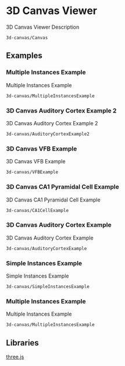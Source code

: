 # 3D Canvas Viewer

3D Canvas Viewer Description

```element
3d-canvas/Canvas
```

## Examples

### Multiple Instances Example

Multiple Instances Example

```
3d-canvas/MultipleInstancesExample
```

### 3D Canvas Auditory Cortex Example 2

3D Canvas Auditory Cortex Example 2

```
3d-canvas/AuditoryCortexExample2
```

### 3D Canvas VFB Example

3D Canvas VFB Example

```
3d-canvas/VFBExample
```

### 3D Canvas CA1 Pyramidal Cell Example

3D Canvas CA1 Pyramidal Cell Example

```
3d-canvas/CA1CellExample
```

### 3D Canvas Auditory Cortex Example

3D Canvas Auditory Cortex Example

```
3d-canvas/AuditoryCortexExample
```

### Simple Instances Example

Simple Instances Example

```
3d-canvas/SimpleInstancesExample
```

### Multiple Instances Example

Multiple Instances Example

```
3d-canvas/MultipleInstancesExample
```

## Libraries

[three.js](https://www.npmjs.com/package/three)
